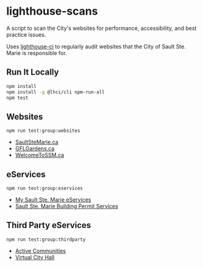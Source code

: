 # lighthouse-scans

A script to scan the City's websites for performance, accessibility, and best practice issues.

Uses [lighthouse-ci](https://github.com/GoogleChrome/lighthouse-ci)
to regularly audit websites that the City of Sault Ste. Marie is responsible for.

## Run It Locally

```bash
npm install
npm install -g @lhci/cli npm-run-all
npm test
```

## Websites

`npm run test:group:websites`

-   [SaultSteMarie.ca](https://saultstemarie.ca/)
-   [GFLGardens.ca](http://gflgardens.ca/)
-   [WelcomeToSSM.ca](https://welcometossm.com/)

## eServices

`npm run test:group:eservices`

-   [My Sault Ste. Marie eServices](https://apps.saultstemarie.ca/eservices/)
-   [Sault Ste. Marie Building Permit Services](https://apps.saultstemarie.ca/cityapps/index.asp)

## Third Party eServices

`npm run test:group:thirdparty`

-   [Active Communities](https://ca.apm.activecommunities.com/saultstemarie/Home)
-   [Virtual City Hall](https://myfinance.saultstemarie.ca/vch/)
